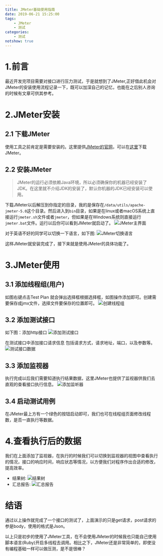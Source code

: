 ```yaml
---
title: JMeter基础使用指南
date: 2019-06-21 15:25:00
tags: 
    - JMeter
    - 测试
categories: 
    - 测试
notshow: true
---
```

# 1.前言
最近开发完项目需要对接口进行压力测试，于是就想到了JMeter,正好借此机会对JMeter的安装使用流程记录一下，既可以加深自己的记忆，也能在之后别人咨询的时候有文章可供其参考。
<!-- more -->
# 2.JMeter安装
## 2.1 下载JMeter
使用工具之前肯定是需要安装的。这里提供[JMeter的官网](http://jmeter.apache.org/)，可以在[这里](http://jmeter.apache.org/download_jmeter.cgi)下载JMeter。


## 2.2 安装JMeter
>JMeter的运行必须依赖Java环境，所以必须确保你的机器已经安装了JDK。在这里就不介绍JDK的安装了，默认你机器的JDK已经安装可以使用。

下载JMeter以后解压到你指定的目录，我的是保存在`/data/utils/apache-jmeter-5.0`这个目录。然后进入到`bin`目录，如果是在linux或者macOS系统上直接运行`jmeter.sh`文件或者`jmeter`，但如果是在Windows系统则直接运行`jmeter.bat`文件。运行以后你可以看到JMeter就启动了。
![JMeter主界面](/image/jmeter/jmeter-main.jpg)

对于英语不好的同学可以切换一下语言，如下图:
![JMeter切换语言](/image/jmeter/jmeter-language.jpg)

这样JMeter就安装完成了，接下来就是使用JMeter的具体功能了。

# 3.JMeter使用
## 3.1 添加线程组(用户)
如图右键点击Test Plan 就会弹出选择框根据选择框，如图操作添加即可。创建需要保存成jmx文件，选择文件要保存的位置即可。
![创建线程组](/image/jmeter/jmeter-create.jpg)

## 3.2 添加测试接口
如下图：添加http接口
![添加测试接口](/image/jmeter/jmeter-http.jpg)

在测试接口中添加接口请求信息 包括请求方式，请求地址，端口，以及参数等。
![测试接口数据](/image/jmeter/jmeter-interface.jpg)

## 3.3 添加监视器
执行完成以后我们需要知道执行结果数据，这里JMeter也提供了监视器供我们去直观的查看接口执行信息。
![添加监听器](/image/jmeter/jmeter-listen.jpg)


## 3.4 启动测试用例
在JMeter最上方有一个绿色的按钮启动即可，我们也可在线程组页面修改线程数，是否一直执行等数据。

# 4.查看执行后的数据
我们在上面添加了监视器，在执行的时候我们可以切换到监视器的视图中查看执行的情况，接口的响应时间，响应状态等情况，以方便我们对程序作出合适的修改，提高效率。

- 结果树:
![结果树](/image/jmeter/jmeter-resulttree.jpg)
- 汇总报告:
![汇总报告](/image/jmeter/jmeter-result.jpg)

# 结语
通过以上操作就完成了一个接口的测试了，上面演示的只是get请求，post请求的参是body，使用的格式是Json。

以上只是初步的使用了JMeter工具，在不会使用JMeter的时候我也只能自己使用脚本语言(Ruby)开启多线程去调用。相比之下，JMeter还是非常简单的，即使没有编程基础一样可以做压测，是不是很棒？





